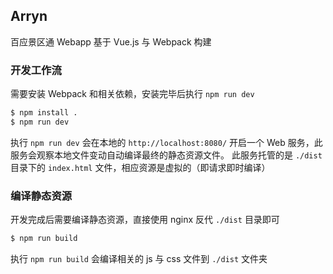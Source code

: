 ## Arryn

百应景区通 Webapp 基于 Vue.js 与 Webpack 构建

### 开发工作流
需要安装 Webpack 和相关依赖，安装完毕后执行 `npm run dev`
```bash
$ npm install .
$ npm run dev
```
执行 `npm run dev` 会在本地的 `http://localhost:8080/` 开启一个 Web 服务，此服务会观察本地文件变动自动编译最终的静态资源文件。
此服务托管的是 `./dist` 目录下的 `index.html` 文件，相应资源是虚拟的（即请求即时编译）

### 编译静态资源
开发完成后需要编译静态资源，直接使用 nginx 反代 `./dist` 目录即可
```bash
$ npm run build
```
执行 `npm run build` 会编译相关的 js 与 css 文件到 `./dist` 文件夹